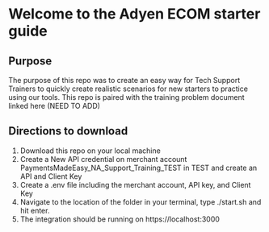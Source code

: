# Welcome to the Adyen ECOM starter guide

## Purpose 
The purpose of this repo was to create an easy way for Tech Support Trainers to quickly create realistic scenarios for new starters to practice using our tools. This repo is paired with the training problem document linked here (NEED TO ADD)

## Directions to download 
1. Download this repo on your local machine 
2. Create a New API credential on merchant account PaymentsMadeEasy_NA_Support_Training_TEST in TEST and create an API and Client Key 
3. Create a .env file including the merchant account, API key, and Client Key 
4. Navigate to the location of the folder in your terminal, type ./start.sh and hit enter.
5. The integration should be running on https://localhost:3000
